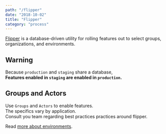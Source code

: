 ```yaml
---
path: "/flipper"
date: "2018-10-02"
title: "Flipper"
category: "process"
---
```


[Flipper](https://github.com/jnunemaker/flipper) is a database-driven utility for rolling features out to select groups, organizations, and environments.

## Warning
Because `production` and `staging` share a database,  
**Features enabled in `staging` are enabled in `production`.**

## Groups and Actors
Use `Groups` and `Actors` to enable features.  
The specifics vary by application.  
Consult you team regarding best practices practices around flipper.

Read [more about environments](/environments).